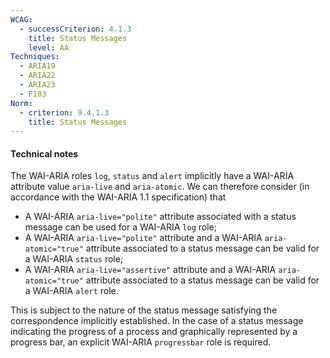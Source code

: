 ```yaml
---
WCAG:
  - successCriterion: 4.1.3
    title: Status Messages
    level: AA
Techniques:
  - ARIA19
  - ARIA22
  - ARIA23
  - F103
Norm:
  - criterion: 9.4.1.3
    title: Status Messages
---
```


#### Technical notes

The WAI-ARIA roles `log`, `status` and `alert` implicitly have a WAI-ARIA attribute value `aria-live` and `aria-atomic`. We can therefore consider (in accordance with the WAI-ARIA 1.1 specification) that

- A WAI-ARIA `aria-live="polite"` attribute associated with a status message can be used for a WAI-ARIA `log` role;
- A WAI-ARIA `aria-live="polite"` attribute and a WAI-ARIA `aria-atomic="true"` attribute associated to a status message can be valid for a WAI-ARIA `status` role;
- A WAI-ARIA `aria-live="assertive"` attribute and a WAI-ARIA `aria-atomic="true"` attribute associated to a status message can be valid for a WAI-ARIA `alert` role.

This is subject to the nature of the status message satisfying the correspondence implicitly established. In the case of a status message indicating the progress of a process and graphically represented by a progress bar, an explicit WAI-ARIA `progressbar` role is required.
